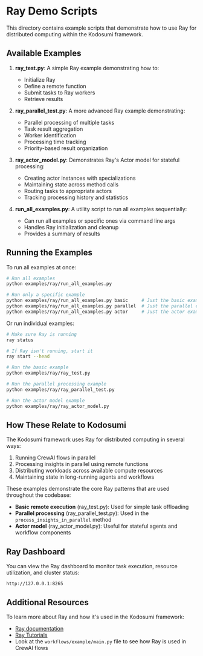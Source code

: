 # Ray Demo Scripts

This directory contains example scripts that demonstrate how to use Ray for distributed computing within the Kodosumi framework.

## Available Examples

1. **ray_test.py**: A simple Ray example demonstrating how to:
   - Initialize Ray
   - Define a remote function
   - Submit tasks to Ray workers
   - Retrieve results

2. **ray_parallel_test.py**: A more advanced Ray example demonstrating:
   - Parallel processing of multiple tasks
   - Task result aggregation
   - Worker identification
   - Processing time tracking
   - Priority-based result organization

3. **ray_actor_model.py**: Demonstrates Ray's Actor model for stateful processing:
   - Creating actor instances with specializations
   - Maintaining state across method calls
   - Routing tasks to appropriate actors
   - Tracking processing history and statistics

4. **run_all_examples.py**: A utility script to run all examples sequentially:
   - Can run all examples or specific ones via command line args
   - Handles Ray initialization and cleanup
   - Provides a summary of results

## Running the Examples

To run all examples at once:

```bash
# Run all examples
python examples/ray/run_all_examples.py

# Run only a specific example
python examples/ray/run_all_examples.py basic     # Just the basic example
python examples/ray/run_all_examples.py parallel  # Just the parallel example
python examples/ray/run_all_examples.py actor     # Just the actor example
```

Or run individual examples:

```bash
# Make sure Ray is running
ray status

# If Ray isn't running, start it
ray start --head

# Run the basic example
python examples/ray/ray_test.py

# Run the parallel processing example
python examples/ray/ray_parallel_test.py

# Run the actor model example
python examples/ray/ray_actor_model.py
```

## How These Relate to Kodosumi

The Kodosumi framework uses Ray for distributed computing in several ways:

1. Running CrewAI flows in parallel
2. Processing insights in parallel using remote functions
3. Distributing workloads across available compute resources
4. Maintaining state in long-running agents and workflows

These examples demonstrate the core Ray patterns that are used throughout the codebase:

- **Basic remote execution** (ray_test.py): Used for simple task offloading
- **Parallel processing** (ray_parallel_test.py): Used in the `process_insights_in_parallel` method
- **Actor model** (ray_actor_model.py): Useful for stateful agents and workflow components

## Ray Dashboard

You can view the Ray dashboard to monitor task execution, resource utilization, and cluster status:

```
http://127.0.0.1:8265
```

## Additional Resources

To learn more about Ray and how it's used in the Kodosumi framework:

- [Ray documentation](https://docs.ray.io/)
- [Ray Tutorials](https://docs.ray.io/en/latest/ray-overview/getting-started.html)
- Look at the `workflows/example/main.py` file to see how Ray is used in CrewAI flows 